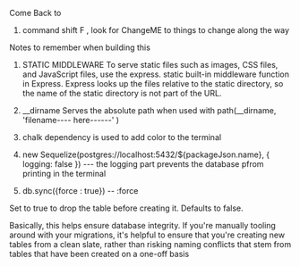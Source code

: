 
Come Back to 
1. command shift F , look for ChangeME to things to change along the way






Notes to remember when building this
1. STATIC MIDDLEWARE
To serve static files such as images, CSS files, and JavaScript files, use the express. static built-in middleware function in Express. Express looks up the files relative to the static directory, so the name of the static directory is not part of the URL. 

2. __dirname
Serves the absolute path when used with path(__dirname, 'filename---- here------' )

3. chalk dependency is used to add color to the terminal 

4. new Sequelize(postgres://localhost:5432/${packageJson.name}, {
  logging: false 
})
    --- the logging part prevents the database pfrom printing in the terminal 

5. db.sync({force : true})
     -- :force

Set to true to drop the table before creating it. Defaults to false.

Basically, this helps ensure database integrity. If you're manually tooling around with your migrations, it's helpful to ensure that you're creating new tables from a clean slate, rather than risking naming conflicts that stem from tables that have been created on a one-off basis